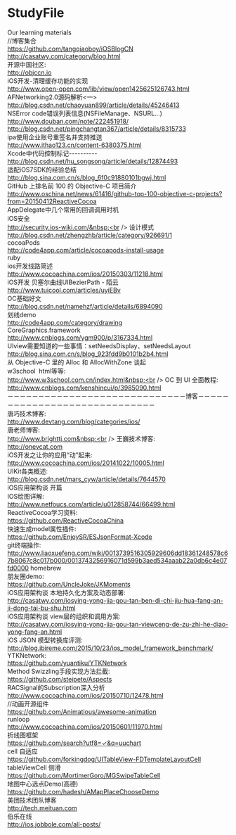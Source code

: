 # StudyFile
Our learning materials<br />
//博客集合<br />
https://github.com/tangqiaoboy/iOSBlogCN<br />
http://casatwy.com/category/blog.html <br />
开源中国社区: <br />
http://objccn.io <br />
iOS开发-清理缓存功能的实现<br />
http://www.open-open.com/lib/view/open1425625126743.html<br />
AFNetworking2.0源码解析&lt;一&gt;<br />
http://blog.csdn.net/chaoyuan899/article/details/45246413<br />
NSError code错误列表信息(NSFileManage、NSURL...)<br />
http://www.douban.com/note/222451918/<br />
http://blog.csdn.net/pingchangtan367/article/details/8315733<br />
ipa使用企业账号重签名并支持推送<br />
http://www.ithao123.cn/content-6380375.html<br />
Xcode中代码控制标记----------<br />
http://blog.csdn.net/hu_songsong/article/details/12874493<br />
适配iOS7SDK的经验总结<br />
http://blog.sina.com.cn/s/blog_6f0c91880101bgwj.html<br />
GitHub 上排名前 100 的 Objective-C 项目简介<br />
http://www.oschina.net/news/61416/github-top-100-objective-c-projects?from=20150412ReactiveCocoa<br />
AppDelegate中几个常用的回调调用时机<br />
iOS安全<br />
http://security.ios-wiki.com/&nbsp;<br />
设计模式<br />
http://blog.csdn.net/zhengzhb/article/category/926691/1<br />
cocoaPods<br />
http://code4app.com/article/cocoapods-install-usage<br />
ruby<br />
ios开发线路简述<br />
http://www.cocoachina.com/ios/20150303/11218.html<br />
iOS开发 贝塞尔曲线UIBezierPath - 陌云<br />
http://www.tuicool.com/articles/uyiEBv<br />
OC基础好文<br />
http://blog.csdn.net/namehzf/article/details/6894090<br />
划线demo<br />
http://code4app.com/category/drawing<br />
CoreGraphics.framework&nbsp;<br />
http://www.cnblogs.com/ygm900/p/3167334.html<br />
UIview需要知道的一些事情：setNeedsDisplay、setNeedsLayout<br />
http://blog.sina.com.cn/s/blog_923fdd9b0101b2b4.html<br />
从 Objective-C 里的 Alloc 和 AllocWithZone 谈起<br />
w3school &nbsp;html等等:<br />
http://www.w3school.com.cn/index.html&nbsp;<br />
OC 到 UI 全面教程:<br />
http://www.cnblogs.com/kenshincui/p/3985090.html<br />
－－－－－－－－－－－－－－－－－－－－－－－－－－－－－博客－－－－－－－－－－－－－－－－－－－－－－－－－－－－－<br />
唐巧技术博客:<br />
http://www.devtang.com/blog/categories/ios/<br />
唐老师博客:<br />
http://www.brighttj.com&nbsp;<br />
王巍技术博客:<br />
http://onevcat.com<br />
iOS开发之让你的应用“动”起来:<br />
http://www.cocoachina.com/ios/20141022/10005.html<br />
UIKit各类概述:<br />
http://blog.csdn.net/mars_cyw/article/details/7644570<br />
iOS应用架构谈 开篇 &nbsp; &nbsp; &nbsp; &nbsp; &nbsp; &nbsp; &nbsp; &nbsp; &nbsp; &nbsp;&nbsp;<br />
IOS绘图详解:<br />
http://www.netfoucs.com/article/u012858744/66499.html<br />
ReactiveCocoa学习资料:<br />
https://github.com/ReactiveCocoaChina<br />
快速生成model属性插件:<br />
https://github.com/EnjoySR/ESJsonFormat-Xcode <br />
git终端操作:<br />
http://www.liaoxuefeng.com/wiki/0013739516305929606dd18361248578c67b8067c8c017b000/0013743256916071d599b3aed534aaab22a0db6c4e07fd0000 homebrew<br />
朋友圈demo: <br />
https://github.com/UncleJoke/JKMoments <br />
iOS应用架构谈 本地持久化方案及动态部署: <br /> http://casatwy.com/iosying-yong-jia-gou-tan-ben-di-chi-jiu-hua-fang-an-ji-dong-tai-bu-shu.html <br />
iOS应用架构谈 view层的组织和调用方案: <br />
http://casatwy.com/iosying-yong-jia-gou-tan-viewceng-de-zu-zhi-he-diao-yong-fang-an.html <br />
iOS JSON 模型转换库评测: <br />
http://blog.ibireme.com/2015/10/23/ios_model_framework_benchmark/<br />
YTKNetwork: <br />
https://github.com/yuantiku/YTKNetwork <br />
Method Swizzling手段实现方法拦截:<br />
https://github.com/steipete/Aspects<br />
RACSignal的Subscription深入分析 <br />
http://www.cocoachina.com/ios/20150710/12478.html <br />
//动画开源组件 <br />
https://github.com/Animatious/awesome-animation <br />
runloop <br />
http://www.cocoachina.com/ios/20150601/11970.html <br />
折线图框架 <br />
https://github.com/search?utf8=✓&q=uuchart <br />
cell 自适应 <br />
https://github.com/forkingdog/UITableView-FDTemplateLayoutCell <br />
tableViewCell 侧滑 <br />
https://github.com/MortimerGoro/MGSwipeTableCell <br />
地图中心选点Demo(高德)<br />
https://github.com/hadesh/AMapPlaceChooseDemo <br />
美团技术团队博客<br />
http://tech.meituan.com <br />
伯乐在线 <br />
http://ios.jobbole.com/all-posts/ <br />
